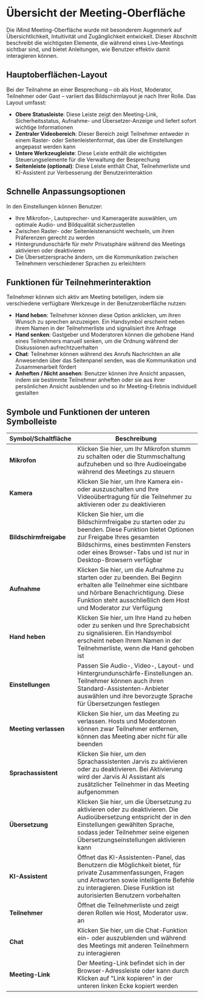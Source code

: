 # Übersicht der Meeting-Oberfläche

Die iMind Meeting-Oberfläche wurde mit besonderem Augenmerk auf Übersichtlichkeit, Intuitivität und Zugänglichkeit entwickelt. Dieser Abschnitt beschreibt die wichtigsten Elemente, die während eines Live-Meetings sichtbar sind, und bietet Anleitungen, wie Benutzer effektiv damit interagieren können.

## Hauptoberflächen-Layout

Bei der Teilnahme an einer Besprechung – ob als Host, Moderator, Teilnehmer oder Gast – variiert das Bildschirmlayout je nach Ihrer Rolle. Das Layout umfasst:

- **Obere Statusleiste**: Diese Leiste zeigt den Meeting-Link, Sicherheitsstatus, Aufnahme- und Übersetzer-Anzeige und liefert sofort wichtige Informationen
- **Zentraler Videobereich**: Dieser Bereich zeigt Teilnehmer entweder in einem Raster- oder Seitenleistenformat, das über die Einstellungen angepasst werden kann
- **Untere Werkzeugleiste**: Diese Leiste enthält die wichtigsten Steuerungselemente für die Verwaltung der Besprechung
- **Seitenleiste (optional)**: Diese Leiste enthält Chat, Teilnehmerliste und KI-Assistent zur Verbesserung der Benutzerinteraktion

## Schnelle Anpassungsoptionen

In den Einstellungen können Benutzer:

- Ihre Mikrofon-, Lautsprecher- und Kamerageräte auswählen, um optimale Audio- und Bildqualität sicherzustellen
- Zwischen Raster- oder Seitenleistenansicht wechseln, um ihren Präferenzen gerecht zu werden
- Hintergrundunschärfe für mehr Privatsphäre während des Meetings aktivieren oder deaktivieren
- Die Übersetzersprache ändern, um die Kommunikation zwischen Teilnehmern verschiedener Sprachen zu erleichtern

## Funktionen für Teilnehmerinteraktion

Teilnehmer können sich aktiv am Meeting beteiligen, indem sie verschiedene verfügbare Werkzeuge in der Benutzeroberfläche nutzen:

- **Hand heben**: Teilnehmer können diese Option anklicken, um ihren Wunsch zu sprechen anzuzeigen. Ein Handsymbol erscheint neben ihrem Namen in der Teilnehmerliste und signalisiert ihre Anfrage
- **Hand senken**: Gastgeber und Moderatoren können die gehobene Hand eines Teilnehmers manuell senken, um die Ordnung während der Diskussionen aufrechtzuerhalten
- **Chat**: Teilnehmer können während des Anrufs Nachrichten an alle Anwesenden über das Seitenpanel senden, was die Kommunikation und Zusammenarbeit fördert
- **Anheften / Nicht ansehen**: Benutzer können ihre Ansicht anpassen, indem sie bestimmte Teilnehmer anheften oder sie aus ihrer persönlichen Ansicht ausblenden und so ihr Meeting-Erlebnis individuell gestalten

## Symbole und Funktionen der unteren Symbolleiste

| Symbol/Schaltfläche    | Beschreibung                                                                                                                                                                                                                                |
| ---------------------- | ------------------------------------------------------------------------------------------------------------------------------------------------------------------------------------------------------------------------------------------- |
| **Mikrofon**           | Klicken Sie hier, um Ihr Mikrofon stumm zu schalten oder die Stummschaltung aufzuheben und so Ihre Audioeingabe während des Meetings zu steuern                                                                                             |
| **Kamera**             | Klicken Sie hier, um Ihre Kamera ein- oder auszuschalten und Ihre Videoübertragung für die Teilnehmer zu aktivieren oder zu deaktivieren                                                                                                    |
| **Bildschirmfreigabe** | Klicken Sie hier, um die Bildschirmfreigabe zu starten oder zu beenden. Diese Funktion bietet Optionen zur Freigabe Ihres gesamten Bildschirms, eines bestimmten Fensters oder eines Browser-Tabs und ist nur in Desktop-Browsern verfügbar |
| **Aufnahme**           | Klicken Sie hier, um die Aufnahme zu starten oder zu beenden. Bei Beginn erhalten alle Teilnehmer eine sichtbare und hörbare Benachrichtigung. Diese Funktion steht ausschließlich dem Host und Moderator zur Verfügung                     |
| **Hand heben**         | Klicken Sie hier, um Ihre Hand zu heben oder zu senken und Ihre Sprechabsicht zu signalisieren. Ein Handsymbol erscheint neben Ihrem Namen in der Teilnehmerliste, wenn die Hand gehoben ist                                                |
| **Einstellungen**      | Passen Sie Audio-, Video-, Layout- und Hintergrundunschärfe-Einstellungen an. Teilnehmer können auch ihren Standard-Assistenten-Anbieter auswählen und ihre bevorzugte Sprache für Übersetzungen festlegen                                  |
| **Meeting verlassen**  | Klicken Sie hier, um das Meeting zu verlassen. Hosts und Moderatoren können zwar Teilnehmer entfernen, können das Meeting aber nicht für alle beenden                                                                                       |
| **Sprachassistent**    | Klicken Sie hier, um den Sprachassistenten Jarvis zu aktivieren oder zu deaktivieren. Bei Aktivierung wird der Jarvis AI Assistant als zusätzlicher Teilnehmer in das Meeting aufgenommen                                                   |
| **Übersetzung**        | Klicken Sie hier, um die Übersetzung zu aktivieren oder zu deaktivieren. Die Audioübersetzung entspricht der in den Einstellungen gewählten Sprache, sodass jeder Teilnehmer seine eigenen Übersetzungseinstellungen aktivieren kann        |
| **KI-Assistent**       | Öffnet das KI-Assistenten-Panel, das Benutzern die Möglichkeit bietet, für private Zusammenfassungen, Fragen und Antworten sowie intelligente Befehle zu interagieren. Diese Funktion ist autorisierten Benutzern vorbehalten               |
| **Teilnehmer**         | Öffnet die Teilnehmerliste und zeigt deren Rollen wie Host, Moderator usw. an                                                                                                                                                               |
| **Chat**               | Klicken Sie hier, um die Chat-Funktion ein- oder auszublenden und während des Meetings mit anderen Teilnehmern zu interagieren                                                                                                              |
| **Meeting-Link**       | Der Meeting-Link befindet sich in der Browser-Adressleiste oder kann durch Klicken auf "Link kopieren" in der unteren linken Ecke kopiert werden                                                                                            |
